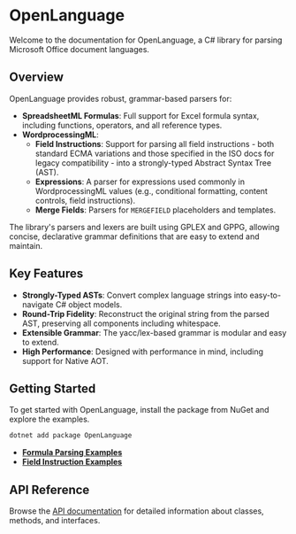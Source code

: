 # OpenLanguage

Welcome to the documentation for OpenLanguage, a C# library for parsing Microsoft Office document languages.

## Overview

OpenLanguage provides robust, grammar-based parsers for:

- **SpreadsheetML Formulas**: Full support for Excel formula syntax, including functions, operators, and all reference types.
- **WordprocessingML**:
  - **Field Instructions**: Support for parsing all field instructions - both standard ECMA variations and those specified in the ISO docs for legacy compatibility - into a strongly-typed Abstract Syntax Tree (AST).
  - **Expressions**: A parser for expressions used commonly in WordprocessingML values (e.g., conditional formatting, content controls, field instructions).
  - **Merge Fields**: Parsers for `MERGEFIELD` placeholders and templates.

The library's parsers and lexers are built using GPLEX and GPPG, allowing concise, declarative grammar definitions that are easy to extend and maintain.

## Key Features

- **Strongly-Typed ASTs**: Convert complex language strings into easy-to-navigate C# object models.
- **Round-Trip Fidelity**: Reconstruct the original string from the parsed AST, preserving all components including whitespace.
- **Extensible Grammar**: The yacc/lex-based grammar is modular and easy to extend.
- **High Performance**: Designed with performance in mind, including support for Native AOT.

## Getting Started

To get started with OpenLanguage, install the package from NuGet and explore the examples.

```bash
dotnet add package OpenLanguage
```

- **[Formula Parsing Examples](examples/formula.md)**
- **[Field Instruction Examples](examples/field-instruction.md)**

## API Reference

Browse the [API documentation](api/OpenLanguage.html) for detailed information about classes, methods, and interfaces.
